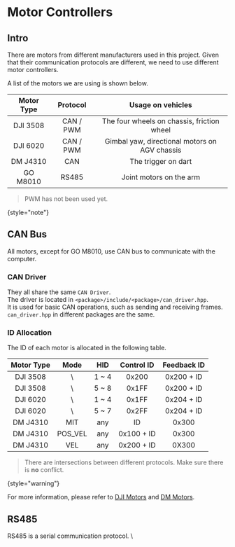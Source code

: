 # Motor Controllers

## Intro

There are motors from different manufacturers used in this project.
Given that their communication protocols are different, we need to use different motor controllers.

A list of the motors we are using is shown below.

| Motor Type | Protocol  |               Usage on vehicles               |
|:----------:|:---------:|:---------------------------------------------:|
|  DJI 3508  | CAN / PWM |  The four wheels on chassis, friction wheel   |
|  DJI 6020  | CAN / PWM | Gimbal yaw, directional motors on AGV chassis |
|  DM J4310  |    CAN    |              The trigger on dart              |
|  GO M8010  |   RS485   |            Joint motors on the arm            |

> PWM has not been used yet.
>
{style="note"}

## CAN Bus

All motors, except for GO M8010, use CAN bus to communicate with the computer.

### CAN Driver

They all share the same `CAN Driver`. \
The driver is located in `<package>/include/<package>/can_driver.hpp`. \
It is used for basic CAN operations, such as sending and receiving frames. \
`can_driver.hpp` in different packages are the same.

### ID Allocation

The ID of each motor is allocated in the following table.

| Motor Type |  Mode   |  HID  | Control ID | Feedback ID |
|:----------:|:-------:|:-----:|:----------:|:-----------:|
|  DJI 3508  |    \    | 1 ~ 4 |   0x200    | 0x200 + ID  |
|  DJI 3508  |    \    | 5 ~ 8 |   0x1FF    | 0x200 + ID  |
|  DJI 6020  |    \    | 1 ~ 4 |   0x1FF    | 0x204 + ID  |
|  DJI 6020  |    \    | 5 ~ 7 |   0x2FF    | 0x204 + ID  |
|  DM J4310  |   MIT   |  any  |     ID     |    0x300    |
|  DM J4310  | POS_VEL |  any  | 0x100 + ID |    0x300    |
|  DM J4310  |   VEL   |  any  | 0x200 + ID |    0X300    |

> There are intersections between different protocols.
> Make sure there is **no** conflict.
>
{style="warning"}

For more information, please refer to [DJI Motors](dji_motors.md) and [DM Motors](dm_motors.md).

## RS485

RS485 is a serial communication protocol. \
